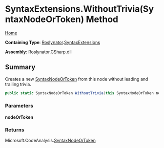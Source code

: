 # SyntaxExtensions\.WithoutTrivia\(SyntaxNodeOrToken\) Method

[Home](../../../README.md)

**Containing Type**: [Roslynator](../../README.md)\.[SyntaxExtensions](../README.md)

**Assembly**: Roslynator\.CSharp\.dll

## Summary

Creates a new [SyntaxNodeOrToken](https://docs.microsoft.com/en-us/dotnet/api/microsoft.codeanalysis.syntaxnodeortoken) from this node without leading and trailing trivia\.

```csharp
public static SyntaxNodeOrToken WithoutTrivia(this SyntaxNodeOrToken nodeOrToken)
```

### Parameters

#### nodeOrToken





### Returns

Microsoft\.CodeAnalysis\.[SyntaxNodeOrToken](https://docs.microsoft.com/en-us/dotnet/api/microsoft.codeanalysis.syntaxnodeortoken)

